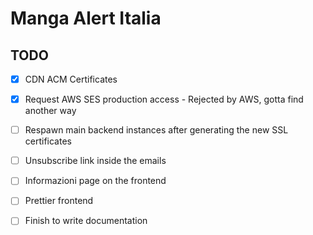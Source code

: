 # Manga Alert Italia


## TODO

- [x] CDN ACM Certificates
- [x] Request AWS SES production access - Rejected by AWS, gotta find another way
- [ ] Respawn main backend instances after generating the new SSL certificates
- [ ] Unsubscribe link inside the emails
- [ ] Informazioni page on the frontend
- [ ] Prettier frontend
- [ ] Finish to write documentation


